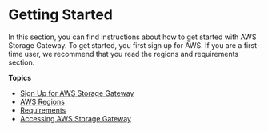 # Getting Started<a name="GettingStarted"></a>

In this section, you can find instructions about how to get started with AWS Storage Gateway\. To get started, you first sign up for AWS\. If you are a first\-time user, we recommend that you read the regions and requirements section\.

**Topics**
+ [Sign Up for AWS Storage Gateway](GettingStartedSignUpStep1-common.md)
+ [AWS Regions](available-regions-intro.md)
+ [Requirements](Requirements.md)
+ [Accessing AWS Storage Gateway](WhatIsAPIIntro.md)